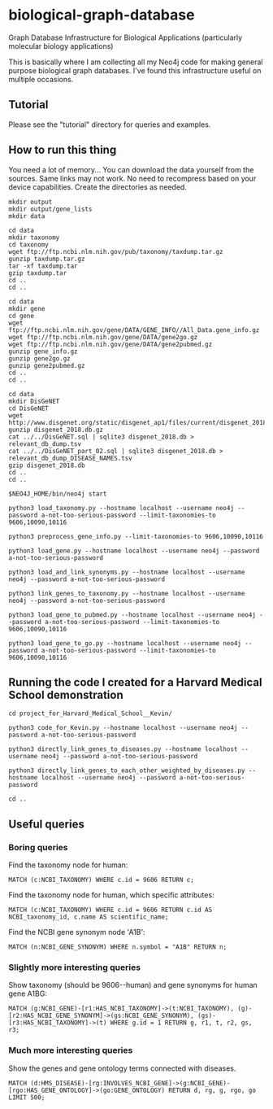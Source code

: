 # biological-graph-database

Graph Database Infrastructure for Biological Applications (particularly molecular biology applications)

This is basically where I am collecting all my Neo4j code for making general purpose biological graph databases. I've found this infrastructure useful on multiple occasions.

## Tutorial

Please see the "tutorial" directory for queries and examples.

## How to run this thing

You need a lot of memory...
You can download the data yourself from the sources. Same links may not work. No need to recompress based on your device capabilities. Create the directories as needed. 
```
mkdir output
mkdir output/gene_lists
mkdir data

cd data
mkdir taxonomy
cd taxonomy
wget ftp://ftp.ncbi.nlm.nih.gov/pub/taxonomy/taxdump.tar.gz
gunzip taxdump.tar.gz 
tar -xf taxdump.tar 
gzip taxdump.tar 
cd ..
cd ..

cd data
mkdir gene
cd gene
wget ftp://ftp.ncbi.nlm.nih.gov/gene/DATA/GENE_INFO//All_Data.gene_info.gz
wget ftp://ftp.ncbi.nlm.nih.gov/gene/DATA/gene2go.gz
wget ftp://ftp.ncbi.nlm.nih.gov/gene/DATA/gene2pubmed.gz
gunzip gene_info.gz
gunzip gene2go.gz
gunzip gene2pubmed.gz
cd ..
cd ..

cd data
mkdir DisGeNET
cd DisGeNET
wget http://www.disgenet.org/static/disgenet_ap1/files/current/disgenet_2018.db.gz
gunzip disgenet_2018.db.gz
cat ../../DisGeNET.sql | sqlite3 disgenet_2018.db > relevant_db_dump.tsv
cat ../../DisGeNET_part_02.sql | sqlite3 disgenet_2018.db > relevant_db_dump_DISEASE_NAMES.tsv
gzip disgenet_2018.db
cd ..
cd ..

$NEO4J_HOME/bin/neo4j start

python3 load_taxonomy.py --hostname localhost --username neo4j --password a-not-too-serious-password --limit-taxonomies-to 9606,10090,10116

python3 preprocess_gene_info.py --limit-taxonomies-to 9606,10090,10116

python3 load_gene.py --hostname localhost --username neo4j --password a-not-too-serious-password

python3 load_and_link_synonyms.py --hostname localhost --username neo4j --password a-not-too-serious-password

python3 link_genes_to_taxonomy.py --hostname localhost --username neo4j --password a-not-too-serious-password

python3 load_gene_to_pubmed.py --hostname localhost --username neo4j --password a-not-too-serious-password --limit-taxonomies-to 9606,10090,10116

python3 load_gene_to_go.py --hostname localhost --username neo4j --password a-not-too-serious-password --limit-taxonomies-to 9606,10090,10116
```

## Running the code I created for a Harvard Medical School demonstration

```
cd project_for_Harvard_Medical_School__Kevin/

python3 code_for_Kevin.py --hostname localhost --username neo4j --password a-not-too-serious-password

python3 directly_link_genes_to_diseases.py --hostname localhost --username neo4j --password a-not-too-serious-password

python3 directly_link_genes_to_each_other_weighted_by_diseases.py --hostname localhost --username neo4j --password a-not-too-serious-password

cd ..
```

## Useful queries

### Boring queries

Find the taxonomy node for human:

```
MATCH (c:NCBI_TAXONOMY) WHERE c.id = 9606 RETURN c;
```
Find the taxonomy node for human, which specific attributes:
```
MATCH (c:NCBI_TAXONOMY) WHERE c.id = 9606 RETURN c.id AS NCBI_taxonomy_id, c.name AS scientific_name;
```

Find the NCBI gene synonym node 'A1B':
```
MATCH (n:NCBI_GENE_SYNONYM) WHERE n.symbol = "A1B" RETURN n;
```

### Slightly more interesting queries

Show taxonomy (should be 9606--human) and gene synonyms for human gene A1BG:
```
MATCH (g:NCBI_GENE)-[r1:HAS_NCBI_TAXONOMY]->(t:NCBI_TAXONOMY), (g)-[r2:HAS_NCBI_GENE_SYNONYM]->(gs:NCBI_GENE_SYNONYM), (gs)-[r3:HAS_NCBI_TAXONOMY]->(t) WHERE g.id = 1 RETURN g, r1, t, r2, gs, r3;
```

### Much more interesting queries

Show the genes and gene ontology terms connected with diseases.
```
MATCH (d:HMS_DISEASE)-[rg:INVOLVES_NCBI_GENE]->(g:NCBI_GENE)-[rgo:HAS_GENE_ONTOLOGY]->(go:GENE_ONTOLOGY) RETURN d, rg, g, rgo, go LIMIT 500;
```
